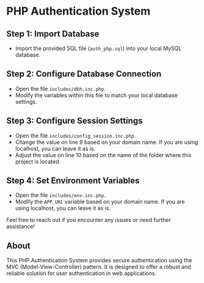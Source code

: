 # PHP Authentication System

## Step 1: Import Database

- Import the provided SQL file (`auth_php.sql`) into your local MySQL database.

## Step 2: Configure Database Connection

- Open the file `includes/dbh.inc.php`.
- Modify the variables within this file to match your local database settings.

## Step 3: Configure Session Settings

- Open the file `includes/config_session.inc.php`.
- Change the value on line 9 based on your domain name. If you are using localhost, you can leave it as is.
- Adjust the value on line 10 based on the name of the folder where this project is located.

## Step 4: Set Environment Variables

- Open the file `includes/env.inc.php`.
- Modify the `APP_URL` variable based on your domain name. If you are using localhost, you can leave it as is.

Feel free to reach out if you encounter any issues or need further assistance!

## About

This PHP Authentication System provides secure authentication using the MVC (Model-View-Controller) pattern. It is designed to offer a robust and reliable solution for user authentication in web applications.
